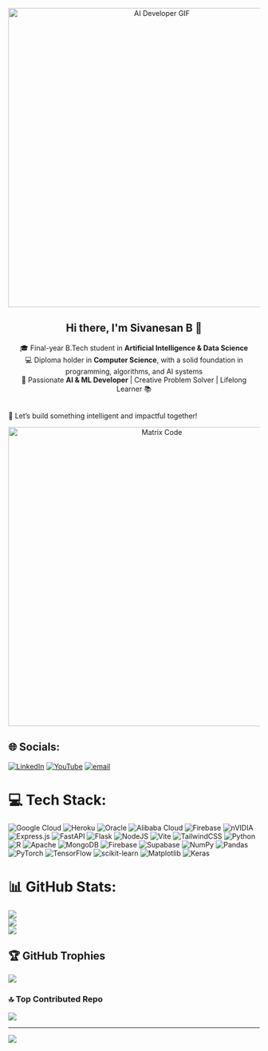 <p align="center">
  <img src="https://media.giphy.com/media/qgQUggAC3Pfv687qPC/giphy.gif" alt="AI Developer GIF" width="600" />
</p>

<h2 align="center">Hi there, I'm Sivanesan B 👋</h2>

<p align="center">
  🎓 Final-year B.Tech student in <strong>Artificial Intelligence & Data Science</strong><br>
  💻 Diploma holder in <strong>Computer Science</strong>, with a solid foundation in programming, algorithms, and AI systems<br>
  🤖 Passionate <strong>AI & ML Developer</strong> | Creative Problem Solver | Lifelong Learner 📚<br><br>


  🌟 Let’s build something intelligent and impactful together!
</p>

<p align="center">
  <img src="https://i.gifer.com/origin/7c/7cae54b0b27abf1d2aa72a2d420ff7ae_w200.gif" alt="Matrix Code" width="600"/>
</p>


## 🌐 Socials:
[![LinkedIn](https://img.shields.io/badge/LinkedIn-%230077B5.svg?logo=linkedin&logoColor=white)](https://linkedin.com/in/www.linkedin.com/in/sivanesan-b-871ba7264/) [![YouTube](https://img.shields.io/badge/YouTube-%23FF0000.svg?logo=YouTube&logoColor=white)](https://youtube.com/@https://www.youtube.com/@3GenTechies) [![email](https://img.shields.io/badge/Email-D14836?logo=gmail&logoColor=white)](mailto:apsiva69@gmail.com) 

# 💻 Tech Stack:
![Google Cloud](https://img.shields.io/badge/GoogleCloud-%234285F4.svg?style=for-the-badge&logo=google-cloud&logoColor=white) ![Heroku](https://img.shields.io/badge/heroku-%23430098.svg?style=for-the-badge&logo=heroku&logoColor=white) ![Oracle](https://img.shields.io/badge/Oracle-F80000?style=for-the-badge&logo=oracle&logoColor=white) ![Alibaba Cloud](https://img.shields.io/badge/AlibabaCloud-%23FF6701.svg?style=for-the-badge&logo=alibabacloud&logoColor=white) ![Firebase](https://img.shields.io/badge/firebase-%23039BE5.svg?style=for-the-badge&logo=firebase) ![nVIDIA](https://img.shields.io/badge/cuda-000000.svg?style=for-the-badge&logo=nVIDIA&logoColor=green) ![Express.js](https://img.shields.io/badge/express.js-%23404d59.svg?style=for-the-badge&logo=express&logoColor=%2361DAFB) ![FastAPI](https://img.shields.io/badge/FastAPI-005571?style=for-the-badge&logo=fastapi) ![Flask](https://img.shields.io/badge/flask-%23000.svg?style=for-the-badge&logo=flask&logoColor=white) ![NodeJS](https://img.shields.io/badge/node.js-6DA55F?style=for-the-badge&logo=node.js&logoColor=white) ![Vite](https://img.shields.io/badge/vite-%23646CFF.svg?style=for-the-badge&logo=vite&logoColor=white) ![TailwindCSS](https://img.shields.io/badge/tailwindcss-%2338B2AC.svg?style=for-the-badge&logo=tailwind-css&logoColor=white) ![Python](https://img.shields.io/badge/python-3670A0?style=for-the-badge&logo=python&logoColor=ffdd54) ![R](https://img.shields.io/badge/r-%23276DC3.svg?style=for-the-badge&logo=r&logoColor=white) ![Apache](https://img.shields.io/badge/apache-%23D42029.svg?style=for-the-badge&logo=apache&logoColor=white) ![MongoDB](https://img.shields.io/badge/MongoDB-%234ea94b.svg?style=for-the-badge&logo=mongodb&logoColor=white) ![Firebase](https://img.shields.io/badge/firebase-a08021?style=for-the-badge&logo=firebase&logoColor=ffcd34) ![Supabase](https://img.shields.io/badge/Supabase-3ECF8E?style=for-the-badge&logo=supabase&logoColor=white) ![NumPy](https://img.shields.io/badge/numpy-%23013243.svg?style=for-the-badge&logo=numpy&logoColor=white) ![Pandas](https://img.shields.io/badge/pandas-%23150458.svg?style=for-the-badge&logo=pandas&logoColor=white) ![PyTorch](https://img.shields.io/badge/PyTorch-%23EE4C2C.svg?style=for-the-badge&logo=PyTorch&logoColor=white) ![TensorFlow](https://img.shields.io/badge/TensorFlow-%23FF6F00.svg?style=for-the-badge&logo=TensorFlow&logoColor=white) ![scikit-learn](https://img.shields.io/badge/scikit--learn-%23F7931E.svg?style=for-the-badge&logo=scikit-learn&logoColor=white) ![Matplotlib](https://img.shields.io/badge/Matplotlib-%23ffffff.svg?style=for-the-badge&logo=Matplotlib&logoColor=black) ![Keras](https://img.shields.io/badge/Keras-%23D00000.svg?style=for-the-badge&logo=Keras&logoColor=white)
# 📊 GitHub Stats:
![](https://github-readme-stats.vercel.app/api?username=Sivanesanbalu&theme=radical&hide_border=false&include_all_commits=true&count_private=false)<br/>
![](https://nirzak-streak-stats.vercel.app/?user=Sivanesanbalu&theme=radical&hide_border=false)<br/>
![](https://github-readme-stats.vercel.app/api/top-langs/?username=Sivanesanbalu&theme=radical&hide_border=false&include_all_commits=true&count_private=false&layout=compact)

## 🏆 GitHub Trophies
![](https://github-profile-trophy.vercel.app/?username=Sivanesanbalu&theme=tokyonight&no-frame=false&no-bg=false&margin-w=4)

### 🔝 Top Contributed Repo
![](https://github-contributor-stats.vercel.app/api?username=Sivanesanbalu&limit=5&theme=dark&combine_all_yearly_contributions=true)

---
[![](https://visitcount.itsvg.in/api?id=Sivanesanbalu&icon=0&color=0)](https://visitcount.itsvg.in)

<!-- Proudly created with GPRM ( https://gprm.itsvg.in ) -->
